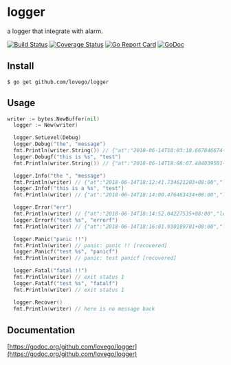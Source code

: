 # logger
a logger that integrate with alarm.

[![Build Status](https://travis-ci.org/lovego/logger.svg?branch=new_json)](https://travis-ci.org/lovego/logger)
[![Coverage Status](https://coveralls.io/repos/github/lovego/logger/badge.svg?branch=new_json)](https://coveralls.io/github/lovego/logger?branch=new_json)
[![Go Report Card](https://goreportcard.com/badge/github.com/lovego/logger)](https://goreportcard.com/report/github.com/lovego/logger)
[![GoDoc](https://godoc.org/github.com/lovego/logger?status.svg)](https://godoc.org/github.com/lovego/logger)

## Install
`$ go get github.com/lovego/logger`

## Usage
```go
writer := bytes.NewBuffer(nil)
  logger := New(writer)

  logger.SetLevel(Debug)
  logger.Debug("the", "message")
  fmt.Println(writer.String()) // {"at":"2018-06-14T18:03:18.667846674+08:00","level":"debug","msg":"themessage"}
  logger.Debugf("this is %s", "test")
  fmt.Println(writer.String()) // {"at":"2018-06-14T18:08:07.484039501+08:00","level":"debug","msg":"this is test"}

  logger.Info("the ", "message")
  fmt.Println(writer) // {"at":"2018-06-14T18:12:41.734621203+08:00","level":"info","msg":"the message"}
  logger.Infof("this is a %s", "test")
  fmt.Println(writer) // {"at":"2018-06-14T18:14:00.476463434+08:00","level":"info","msg":"this is a test"}

  logger.Error("err")
  fmt.Println(writer) // {"at":"2018-06-14T18:14:52.04227535+08:00","level":"error","msg":"err","stack":"github.com/lovego/logger.TestReadme\n\t/Users/chenyun/go/src/github.com/lovego/logger/logger_output_test.go:132 (0x112040b)\ntesting.tRunner\n\t/usr/local/Cellar/go/1.9.2/libexec/src/testing/testing.go:746 (0x10bf75f)\n"}
  logger.Errorf("test %s", "errorf")
  fmt.Println(writer) // {"at":"2018-06-14T18:16:01.930189701+08:00","level":"error","msg":"test errorf","stack":"github.com/lovego/logger.TestReadme\n\t/Users/chenyun/go/src/github.com/lovego/logger/logger_output_test.go:134 (0x1120420)\ntesting.tRunner\n\t/usr/local/Cellar/go/1.9.2/libexec/src/testing/testing.go:746 (0x10bf75f)\n"}

  logger.Panic("panic !!")
  fmt.Println(writer) // panic: panic !! [recovered]
  logger.Panicf("test %s", "panicf")
  fmt.Println(writer) // panic: test panicf [recovered]

  logger.Fatal("fatal !!")
  fmt.Println(writer) // exit status 1
  logger.Fatalf("test %s", "fatalf")
  fmt.Println(writer) // exit status 1

  logger.Recover()
  fmt.Println(writer) // here is no message back

```

## Documentation
[https://godoc.org/github.com/lovego/logger](https://godoc.org/github.com/lovego/logger)
